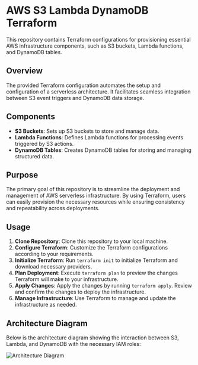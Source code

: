 # AWS S3 Lambda DynamoDB Terraform

This repository contains Terraform configurations for provisioning essential AWS infrastructure components, such as S3 buckets, Lambda functions, and DynamoDB tables. 

## Overview

The provided Terraform configuration automates the setup and configuration of a serverless architecture. It facilitates seamless integration between S3 event triggers and DynamoDB data storage.

## Components

- **S3 Buckets**: Sets up S3 buckets to store and manage data.
- **Lambda Functions**: Defines Lambda functions for processing events triggered by S3 actions.
- **DynamoDB Tables**: Creates DynamoDB tables for storing and managing structured data.

## Purpose

The primary goal of this repository is to streamline the deployment and management of AWS serverless infrastructure. By using Terraform, users can easily provision the necessary resources while ensuring consistency and repeatability across deployments.

## Usage

1. **Clone Repository**: Clone this repository to your local machine.
2. **Configure Terraform**: Customize the Terraform configurations according to your requirements.
3. **Initialize Terraform**: Run `terraform init` to initialize Terraform and download necessary providers.
4. **Plan Deployment**: Execute `terraform plan` to preview the changes Terraform will make to your infrastructure.
5. **Apply Changes**: Apply the changes by running `terraform apply`. Review and confirm the changes to deploy the infrastructure.
6. **Manage Infrastructure**: Use Terraform to manage and update the infrastructure as needed.

## Architecture Diagram

Below is the architecture diagram showing the interaction between S3, Lambda, and DynamoDB with the necessary IAM roles:

![Architecture Diagram](/Users/damilolaijato/Desktop/github/aws.png)
